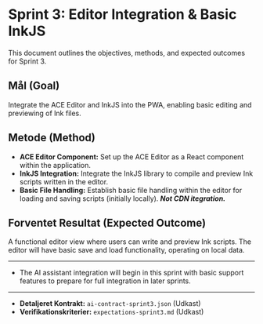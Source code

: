 # Sprint 3: Editor Integration & Basic InkJS

This document outlines the objectives, methods, and expected outcomes for Sprint 3.

## Mål (Goal)

Integrate the ACE Editor and InkJS into the PWA, enabling basic editing and previewing of Ink files.

## Metode (Method)

-   **ACE Editor Component:** Set up the ACE Editor as a React component within the application.
-   **InkJS Integration:** Integrate the InkJS library to compile and preview Ink scripts written in the editor.
-   **Basic File Handling:** Establish basic file handling within the editor for loading and saving scripts (initially locally).
***Not CDN itegration.***

## Forventet Resultat (Expected Outcome)

A functional editor view where users can write and preview Ink scripts. The editor will have basic save and load functionality, operating on local data.

---

-   The AI assistant integration will begin in this sprint with basic support features to prepare for full integration in later sprints.

---

-   **Detaljeret Kontrakt:** `ai-contract-sprint3.json` (Udkast)
-   **Verifikationskriterier:** `expectations-sprint3.md` (Udkast)